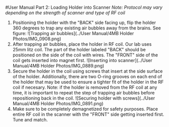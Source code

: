 #User Manual Part 2: Loading Holder into Scanner
*Note: Protocol may vary depending on the strength of scanner and type of RF coil*

1. Positioning the holder with the "BACK" side facing up, flip the holder 360 degrees to trap any existing air bubbles away from the brains. See figure: ![Trapping air bubbles](../User Manual/4MB Holder Photos/IMG_0908.png)
2. After trapping air bubbles, place the holder in RF coil. Our lab uses 25mm litz coil. The part of the holder labeled "BACK" should be positioned on the side of the coil with wires. The "FRONT" side of the coil gets inserted into magnet first. ![Inserting into scanner](../User Manual/4MB Holder Photos/IMG_0889.png)
3. Secure the holder in the coil using screws that insert at the side surface of the holder. Additionally, there are two O-ring grooves on each end of the holder that may be used to ensure a tighter fit of the holder in the RF coil if necesary. Note: if the holder is removed from the RF coil at any time, it is important to repeat the step of trapping air bubbles before repositioning back in the coil. ![Securing holder with screws](../User Manual/4MB Holder Photos/IMG_0891.png)
4. Make sure to be completely demagnetized for safety purposes. Place entire RF coil in the scanner with the "FRONT" side getting inserted first. Tune and match.